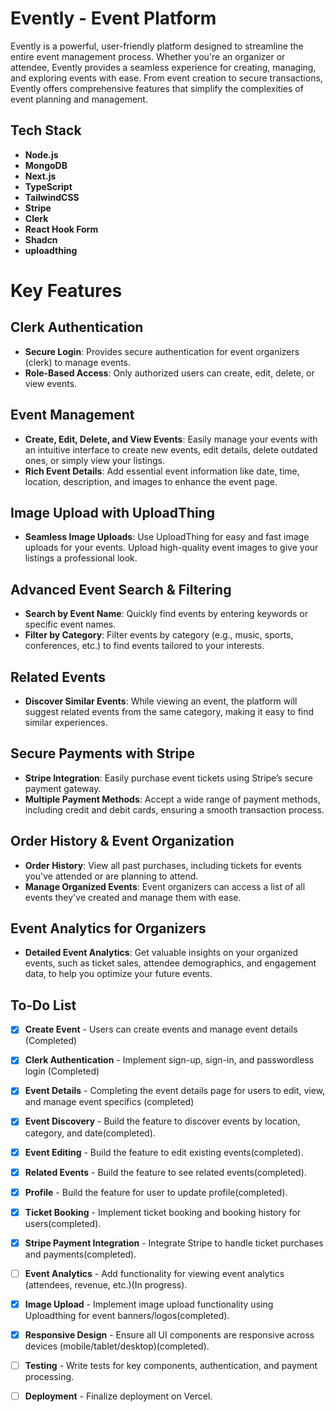 # Evently - Event Platform

Evently is a powerful, user-friendly platform designed to streamline the entire event management process. Whether you're an organizer or attendee, Evently provides a seamless experience for creating, managing, and exploring events with ease. From event creation to secure transactions, Evently offers comprehensive features that simplify the complexities of event planning and management.

## Tech Stack

- **Node.js**
- **MongoDB**
- **Next.js**
- **TypeScript**
- **TailwindCSS**
- **Stripe**
- **Clerk**
- **React Hook Form**
- **Shadcn**
- **uploadthing**

# Key Features

## Clerk Authentication

- **Secure Login**: Provides secure authentication for event organizers (clerk) to manage events.
- **Role-Based Access**: Only authorized users can create, edit, delete, or view events.

## Event Management

- **Create, Edit, Delete, and View Events**: Easily manage your events with an intuitive interface to create new events, edit details, delete outdated ones, or simply view your listings.
- **Rich Event Details**: Add essential event information like date, time, location, description, and images to enhance the event page.

## Image Upload with UploadThing

- **Seamless Image Uploads**: Use UploadThing for easy and fast image uploads for your events. Upload high-quality event images to give your listings a professional look.

## Advanced Event Search & Filtering

- **Search by Event Name**: Quickly find events by entering keywords or specific event names.
- **Filter by Category**: Filter events by category (e.g., music, sports, conferences, etc.) to find events tailored to your interests.

## Related Events

- **Discover Similar Events**: While viewing an event, the platform will suggest related events from the same category, making it easy to find similar experiences.

## Secure Payments with Stripe

- **Stripe Integration**: Easily purchase event tickets using Stripe’s secure payment gateway.
- **Multiple Payment Methods**: Accept a wide range of payment methods, including credit and debit cards, ensuring a smooth transaction process.

## Order History & Event Organization

- **Order History**: View all past purchases, including tickets for events you've attended or are planning to attend.
- **Manage Organized Events**: Event organizers can access a list of all events they've created and manage them with ease.

## Event Analytics for Organizers

- **Detailed Event Analytics**: Get valuable insights on your organized events, such as ticket sales, attendee demographics, and engagement data, to help you optimize your future events.

## To-Do List

- [x] **Create Event** - Users can create events and manage event details (Completed)

- [x] **Clerk Authentication** - Implement sign-up, sign-in, and passwordless login (Completed)

- [x] **Event Details** - Completing the event details page for users to edit, view, and manage event specifics (completed)

- [x] **Event Discovery** - Build the feature to discover events by location, category, and date(completed).

- [x] **Event Editing** - Build the feature to edit existing events(completed).

- [x] **Related Events** - Build the feature to see related events(completed).

- [x] **Profile** - Build the feature for user to update profile(completed).

- [x] **Ticket Booking** - Implement ticket booking and booking history for users(completed).

- [x] **Stripe Payment Integration** - Integrate Stripe to handle ticket purchases and payments(completed).

- [ ] **Event Analytics** - Add functionality for viewing event analytics (attendees, revenue, etc.)(In progress).

- [x] **Image Upload** - Implement image upload functionality using Uploadthing for event banners/logos(completed).

- [x] **Responsive Design** - Ensure all UI components are responsive across devices (mobile/tablet/desktop)(completed).

- [ ] **Testing** - Write tests for key components, authentication, and payment processing.

- [ ] **Deployment** - Finalize deployment on Vercel.

